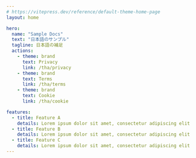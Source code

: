 ```yaml
---
# https://vitepress.dev/reference/default-theme-home-page
layout: home

hero:
  name: "Sample Docs"
  text: "日本語のサンプル"
  tagline: 日本語の補足
  actions:
    - theme: brand
      text: Privacy
      link: /tha/privacy
    - theme: brand
      text: Terms
      link: /tha/terms
    - theme: brand
      text: Cookie
      link: /tha/cookie

features:
  - title: Feature A
    details: Lorem ipsum dolor sit amet, consectetur adipiscing elit
  - title: Feature B
    details: Lorem ipsum dolor sit amet, consectetur adipiscing elit
  - title: Feature C
    details: Lorem ipsum dolor sit amet, consectetur adipiscing elit
---
```

